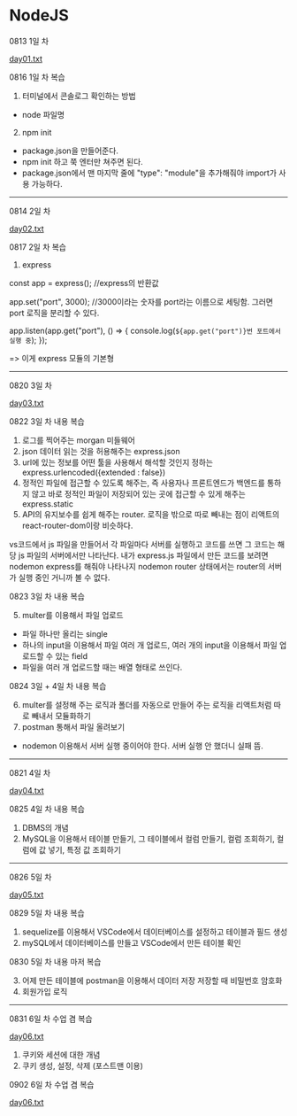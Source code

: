 # NodeJS

0813 1일 차

[day01.txt](https://github.com/hyounji375/NodeJS/files/9333037/day01.txt)

0816 1일 차 복습

1. 터미널에서 콘솔로그 확인하는 방법
  - node 파일명
 
2. npm init
  - package.json을 만들어준다.
  - npm init 하고 쭉 엔터만 쳐주면 된다.
  - package.json에서 맨 마지막 줄에 "type": "module"을 추가해줘야 import가 사용 가능하다.
  
--------------------------------------------------------------------------------------------------------------------------------------

0814 2일 차

[day02.txt](https://github.com/hyounji375/NodeJS/files/9333039/day02.txt)

0817 2일 차 복습

1. express 

const app = express();
//express의 반환값

app.set("port", 3000);
//3000이라는 숫자를 port라는 이름으로 세팅함. 그러면 port 로직을 분리할 수 있다.

app.listen(app.get("port"), () => {
  console.log(`${app.get("port")}번 포트에서 실행 중`);
});

=> 이게 express 모듈의 기본형

--------------------------------------------------------------------------------------------------------------------------------------

0820 3일 차

[day03.txt](https://github.com/hyounji375/NodeJS/files/9387283/day03.txt)

0822 3일 차 내용 복습

1. 로그를 찍어주는 morgan 미들웨어
2. json 데이터 읽는 것을 허용해주는 express.json
3. url에 있는 정보를 어떤 툴을 사용해서 해석할 것인지 정하는 express.urlencoded({extended : false})
4. 정적인 파일에 접근할 수 있도록 해주는, 즉 사용자나 프론트엔드가 백엔드를 통하지 않고 바로 정적인 파일이 저장되어 있는 곳에 접근할 수 있게 해주는 express.static
5. API의 유지보수를 쉽게 해주는 router. 
   로직을 밖으로 따로 빼내는 점이 리액트의 react-router-dom이랑 비슷하다.
   
vs코드에서 js 파일을 만들어서 각 파일마다 서버를 실행하고 코드를 쓰면 그 코드는 해당 js 파일의 서버에서만 나타난다.
내가 express.js 파일에서 만든 코드를 보려면 nodemon express를 해줘야 나타나지 nodemon router 상태에서는 router의 서버가 실행 중인 거니까 볼 수 없다.

0823 3일 차 내용 복습

5. multer를 이용해서 파일 업로드 
  - 파일 하나만 올리는 single
  - 하나의 input을 이용해서 파일 여러 개 업로드, 여러 개의 input을 이용해서 파일 업로드할 수 있는 field
  - 파일을 여러 개 업로드할 때는 배열 형태로 쓰인다.
 
 0824 3일 + 4일 차 내용 복습
 
 6. multer를 설정해 주는 로직과 폴더를 자동으로 만들어 주는 로직을 리액트처럼 따로 빼내서 모듈화하기
 7. postman 통해서 파일 올려보기
  - nodemon 이용해서 서버 실행 중이어야 한다. 서버 실행 안 했더니 실패 뜸.
  
--------------------------------------------------------------------------------------------------------------------------------------

0821 4일 차

[day04.txt](https://github.com/hyounji375/NodeJS/files/9389179/day04.txt)

0825 4일 차 내용 복습

1. DBMS의 개념
2. MySQL을 이용해서 테이블 만들기, 그 테이블에서 컬럼 만들기, 컬럼 조회하기, 컬럼에 값 넣기, 특정 값 조회하기

--------------------------------------------------------------------------------------------------------------------------------------

0826 5일 차

[day05.txt](https://github.com/hyounji375/NodeJS/files/9438100/day05.txt)

0829 5일 차 내용 복습

1. sequelize를 이용해서 VSCode에서 데이터베이스를 설정하고 테이블과 필드 생성
2. mySQL에서 데이터베이스를 만들고 VSCode에서 만든 테이블 확인

0830 5일 차 내용 마저 복습

3. 어제 만든 테이블에 postman을 이용해서 데이터 저장
   저장할 때 비밀번호 암호화
4. 회원가입 로직

--------------------------------------------------------------------------------------------------------------------------------------

0831 6일 차 수업 겸 복습

[day06.txt](https://github.com/hyounji375/NodeJS/files/9463144/day06.txt)

1. 쿠키와 세션에 대한 개념
2. 쿠키 생성, 설정, 삭제 (포스트맨 이용)

0902 6일 차 수업 겸 복습

[day06.txt](https://github.com/hyounji375/NodeJS/files/9479882/day06.txt)

